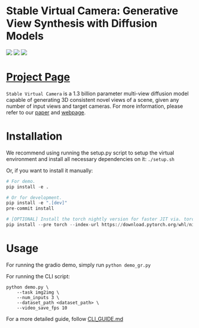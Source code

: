 # Stable Virtual Camera: Generative View Synthesis with Diffusion Models

<a href="https://arxiv.org/abs/0000.0000"><img src="https://img.shields.io/badge/Arxiv-2408.00653-B31B1B.svg"></a> <a href="https://huggingface.co/stabilityai/stable-virtual-camera"><img src="https://img.shields.io/badge/%F0%9F%A4%97%20Model_Card-Huggingface-orange"></a> <a href="https://huggingface.co/spaces/stabilityai/stable-virtual-camera"><img src="https://img.shields.io/badge/%F0%9F%A4%97%20Gradio%20Demo-Huggingface-orange"></a>


# [**Project Page**](https://stable-virtual-camera.github.io/)

`Stable Virtual Camera` is a 1.3 billion parameter multi-view diffusion model capable of generating 3D consistent novel views of a scene, given any number of input views and target cameras. For more information, please refer to our [paper](http://TODO) and [webpage](http://TODO).

# Installation
We recommend using running the setup.py script to setup the virtual environment and install all necessary dependencies on it:
`./setup.sh`

Or, if you want to install it manually:
```python
# For demo.
pip install -e .

# Or for development.
pip install -e ".[dev]"
pre-commit install

# [OPTIONAL] Install the torch nightly version for faster JIT via. torch.compile (speed up sampling by 2x in our testing).
pip install --pre torch --index-url https://download.pytorch.org/whl/nightly/cu118
```

# Usage

For running the gradio demo, simply run 
```python demo_gr.py```

For running the CLI script:
```
python demo.py \
    --task img2img \
    --num_inputs 3 \ 
    --dataset_path <dataset_path> \
    --video_save_fps 10
```

For a more detailed guide, follow [CLI_GUIDE.md](CLI_GUIDE.md)